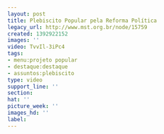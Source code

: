 ```yaml
---
layout: post
title: Plebiscito Popular pela Reforma Política
legacy_url: http://www.mst.org.br/node/15759
created: 1392922152
images: ''
video: TvvIl-3iPc4
tags:
- menu:projeto popular
- destaque:destaque
- assuntos:plebiscito
type: video
support_line: ''
section: 
hat: ''
picture_week: ''
images_hd: ''
label: 
---
```

<p><object data="http://www.youtube.com/v/TvvIl-3iPc4" type="application/x-shockwave-flash" height="500" width="600"><param name="data" value="http://www.youtube.com/v/TvvIl-3iPc4"><param name="src" value="http://www.youtube.com/v/TvvIl-3iPc4"></object></p>

